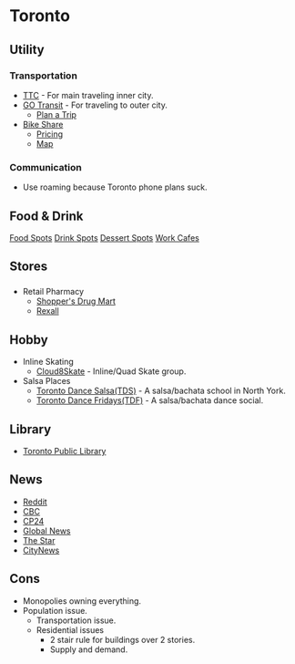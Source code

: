 # Toronto

## Utility

### Transportation

- [TTC](https://www.ttc.ca/) - For main traveling inner city.
- [GO Transit](https://www.gotransit.com/en) - For traveling to outer city.
  - [Plan a Trip](https://www.gotransit.com/en/plan-your-trip)
- [Bike Share](https://bikesharetoronto.com/)
  - [Pricing](https://members.bikesharetoronto.com/mobile/plans)
  - [Map](https://bikesharetoronto.com/system-map/)

### Communication

- Use roaming because Toronto phone plans suck.

## Food & Drink

[Food Spots](https://maps.app.goo.gl/Vm1PmWbGbbV6ftD86)
[Drink Spots](https://maps.app.goo.gl/qWopvXmCnxn3WXxR8)
[Dessert Spots](https://maps.app.goo.gl/1UqRzLEPdfzoYgJE6)
[Work Cafes](https://maps.app.goo.gl/eXVHPQRZgcNGekeV8)

## Stores

###

- Retail Pharmacy
  - [Shopper's Drug Mart](https://www.shoppersdrugmart.ca/en/store-locator)
  - [Rexall](https://www.rexall.ca/storelocator/)

## Hobby

- Inline Skating
  - [Cloud8Skate](https://www.instagram.com/cloud8skate/) - Inline/Quad Skate group.
- Salsa Places
  - [Toronto Dance Salsa(TDS)](https://torontodancesalsa.ca/) - A salsa/bachata school in North York.
  - [Toronto Dance Fridays(TDF)](https://torontodancefridays.com/) - A salsa/bachata dance social.

## Library

- [Toronto Public Library](https://www.torontopubliclibrary.ca/hours-locations/)

## News

- [Reddit](https://www.reddit.com/r/toronto/)
- [CBC](https://www.cbc.ca/news/canada/toronto)
- [CP24](https://www.cp24.com/news)
- [Global News](https://globalnews.ca/toronto/)
- [The Star](https://www.thestar.com/)
- [CityNews](https://toronto.citynews.ca/)

## Cons

- Monopolies owning everything.
- Population issue.
  - Transportation issue.
  - Residential issues
    - 2 stair rule for buildings over 2 stories.
    - Supply and demand.
